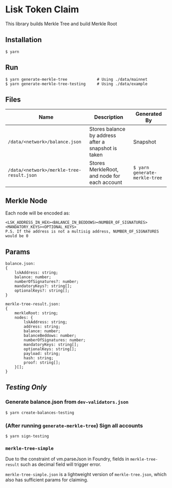 # Lisk Token Claim

This library builds Merkle Tree and build Merkle Root

## Installation

```
$ yarn
```

## Run

```
$ yarn generate-merkle-tree             # Using ./data/mainnet
$ yarn generate-merkle-tree-testing     # Using ./data/example
```

## Files

| Name                                      | Description                                         | Generated By                  |
| ----------------------------------------- | --------------------------------------------------- | ----------------------------- |
| `/data/<network>/balance.json`            | Stores balance by address after a snapshot is taken | Snapshot                      |
| `/data/<network>/merkle-tree-result.json` | Stores MerkleRoot, and node for each account        | `$ yarn generate-merkle-tree` |

## Merkle Node
Each node will be encoded as:
```
<LSK_ADDRESS_IN_HEX><BALANCE_IN_BEDDOWS><NUMBER_OF_SIGNATURES><MANDATORY_KEYS><OPTIONAL_KEYS>
P.S. If the address is not a multisig address, NUMBER_OF_SIGNATURES would be 0
```

## Params

```
balance.json:
{
    lskAddress: string;
    balance: number;
    numberOfSignatures?: number;
    mandatoryKeys?: string[];
    optionalKeys?: string[];
}

merkle-tree-result.json:
{
    merkleRoot: string;
    nodes: {
        lskAddress: string;
        address: string;
        balance: number;
        balanceBeddows: number;
        numberOfSignatures: number;
        mandatoryKeys: string[];
        optionalKeys: string[];
        payload: string;
        hash: string;
        proof: string[];
    }[];
}
```

## _Testing Only_

### Generate balance.json from `dev-validators.json`

```
$ yarn create-balances-testing
```

### (After running `generate-merkle-tree`) Sign all accounts

```
$ yarn sign-testing
```

### `merkle-tree-simple`

Due to the constraint of vm.parseJson in Foundry, fields in `merkle-tree-result` such as decimal field will trigger error.

`merkle-tree-simple.json` is a lightweight version of `merkle-tree.json`, which also has sufficient params for claiming.
